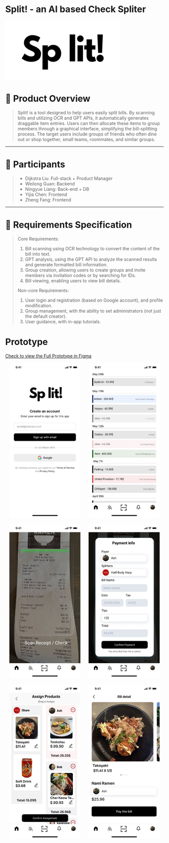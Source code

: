 # Split! - an AI based Check Spliter

![Image Description](src/split.png)

# 👀 Product Overview

> Split! is a tool designed to help users easily split bills. By scanning bills and utilizing OCR and GPT APIs, it automatically generates draggable item entries. Users can then allocate these items to group members through a graphical interface, simplifying the bill-splitting process. The target users include groups of friends who often dine out or shop together, small teams, roommates, and similar groups.

---

# 👥 Participants

> - Dijkstra Liu: Full-stack + Product Manager
> - Weilong Guan: Backend
> - Ningyue Liang: Back-end + DB
> - Yijia Chen: Frontend
> - Zheng Fang: Frontend
---

# 💭 **Requirements Specification**

> Core Requirements:
>
> 1. Bill scanning using OCR technology to convert the content of the bill into text.
> 2. GPT analysis, using the GPT API to analyze the scanned results and generate formatted bill information.
> 3. Group creation, allowing users to create groups and invite members via invitation codes or by searching for IDs.
> 4. Bill viewing, enabling users to view bill details.
>
> Non-core Requirements:
>
> 1. User login and registration (based on Google account), and profile modification.
> 2. Group management, with the ability to set administrators (not just the default creator).
> 3. User guidance, with in-app tutorials.

# **Prototype**

[Check to view the Full Prototype in Figma](https://www.figma.com/proto/dRIgVFJzFgpSl5YeDcs5rU/Split?node-id=0-1&t=Uz3IuLstVCWGuvfb-1)

<div style="display: flex; justify-content: space-around; margin-bottom: 20px">
  <img src="src/Split_pages-to-jpg-0001.jpg" alt="Description of image 1" width="45%">
  <img src="src/Split_pages-to-jpg-0002.jpg" alt="Description of image 2" width="45%">
</div>

<div style="display: flex; justify-content: space-around; margin-bottom: 20px">
  <img src="src/Split_pages-to-jpg-0003.jpg" alt="Description of image 1" width="45%">
  <img src="src/Split_pages-to-jpg-0004.jpg" alt="Description of image 2" width="45%">
</div>

<div style="display: flex; justify-content: space-around; margin-bottom: 20px">
  <img src="src/Split_pages-to-jpg-0005.jpg" alt="Description of image 1" width="45%">
  <img src="src/Split_pages-to-jpg-0006.jpg" alt="Description of image 2" width="45%">
</div>
